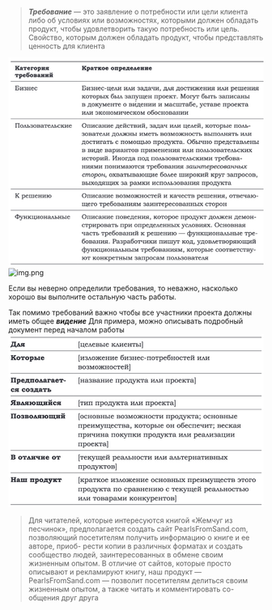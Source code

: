 > **_Требование_** — это заявление о потребности или цели клиента либо
об условиях или возможностях, которыми должен обладать продукт, чтобы удовлетворить такую потребность или цель. Свойство,
которым должен обладать продукт, чтобы представлять ценность
для клиента

![img.png](../../resources/req-table.png)
![img.png](../../resources/img.png)

Если вы неверно определили требования, то неважно,
насколько хорошо вы выполните остальную часть работы.

Так помимо требований важно чтобы все участники проекта должны иметь общее **_видение_**
Для примера, можно описывать подробный документ перед началом работы
![img.png](../../resources/vision.png)
> Для читателей, которые интересуются книгой «Жемчуг из песчинок»,
предполагается создать сайт PearlsFromSand.com, позволяющий
посетителям получить информацию о книге и ее авторе, приоб-
рести копии в различных форматах и создать сообщество людей,
заинтересованных в обмене своим жизненным опытом. В отличие
от сайтов, которые просто описывают и рекламируют книгу, наш
продукт — PearlsFromSand.com — позволит посетителям делиться
своим жизненным опытом, а также читать и комментировать со-
общения друг друга